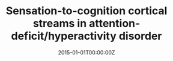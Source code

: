 ---
title: "Sensation-to-cognition cortical streams in attention-deficit/hyperactivity disorder"
authors:
- Susana Carmona
- Elseline Hoekzema
- Francisco X. Castellanos
- David García García
- Agustín Lage Castellanos
- Koene R. A. Van Dijk
- Francisco J. Navas Sánchez
- Kenia Martínez
- Manuel Desco
- Jorge Sepulcre
date: "2015-01-01T00:00:00Z"
doi: ""
publishDate: "2015-01-01T00:00:00Z"
publication_types: ["2"]
publication: "In *Human Brain Mapping*"
tags:
- Otros
featured: false
links:
- name: Enlace al artículo
  url: https://www.ncbi.nlm.nih.gov/pmc/articles/PMC4484811/
---